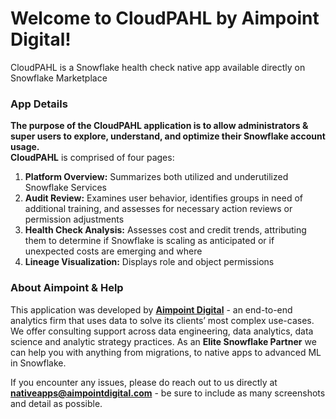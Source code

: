 # Welcome to CloudPAHL by Aimpoint Digital! 
CloudPAHL is a Snowflake health check native app available directly on Snowflake Marketplace


### App Details
**The purpose of the CloudPAHL application is to allow administrators & super users to explore, understand, and optimize their Snowflake account usage.** \
**CloudPAHL** is comprised of four pages: 
1. **Platform Overview:** Summarizes both utilized and underutilized Snowflake Services 
2. **Audit Review:** Examines user behavior, identifies groups in need of additional training, and assesses for necessary action reviews or permission adjustments 
3. **Health Check Analysis:** Assesses cost and credit trends, attributing them to determine if Snowflake is scaling as anticipated or if unexpected costs are emerging and where 
4. **Lineage Visualization:** Displays role and object permissions 

### About Aimpoint & Help
This application was developed by **[Aimpoint Digital](https://aimpointdigital.com/)** - an end-to-end analytics firm that uses data to solve its clients’ most complex use-cases. We offer consulting support across data engineering, data analytics, data science and analytic strategy practices. As an **Elite Snowflake Partner** we can help you with anything from migrations, to native apps to advanced ML in Snowflake.

If you encounter any issues, please do reach out to us directly at **nativeapps@aimpointdigital.com** - be sure to include as many screenshots and detail as possible.
